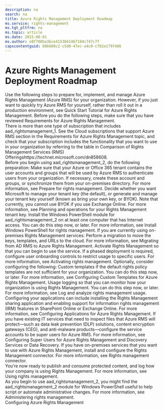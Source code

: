 ```yaml
---
description: na
search: na
title: Azure Rights Management Deployment Roadmap
ms.service: rights-management
ms.tgt_pltfrm: na
ms.topic: article
ms.date: 2015-08-01
ms.author: e8f708ba3bce4153b61467184c747c7f
capscontentguid: 086600c2-c5d8-47ec-a4c0-c782e1797486
---
```

# Azure Rights Management Deployment Roadmap
<?xml version="1.0" encoding="utf-8"?>
<developerConceptualDocument xmlns="http://ddue.schemas.microsoft.com/authoring/2003/5" xmlns:xlink="http://www.w3.org/1999/xlink" xmlns:xsi="http://www.w3.org/2001/XMLSchema-instance" xsi:schemaLocation="http://ddue.schemas.microsoft.com/authoring/2003/5 http://dduestorage.blob.core.windows.net/ddueschema/developer.xsd">
  <introduction>
    <para>Use the following steps to prepare for, implement, and manage Azure Rights Management (Azure RMS) for your organization.</para>
    <para>However, if you just want to quickly try Azure RMS for yourself, rather than roll it out in a production environment, see <link xlink:href="1db923bf-7d19-4fdd-a413-bfeb58af5e03">Quick Start Tutorial for Azure Rights Management</link>.</para>
    <alert class="important">
      <para>Before you do the following steps, make sure that you have reviewed <link xlink:href="dc78321d-d759-4653-8818-80da74b6cdeb">Requirements for Azure Rights Management</link>.</para>
    </alert>
  </introduction>
  <section>
    <title>Step 1: Confirm that you have a subscription that includes Azure Rights Management</title>
    <content>
      <para>There is more than one type of subscription that includes <token>aad_rightsmanagement_1</token>. See the <link xlink:href="dc78321d-d759-4653-8818-80da74b6cdeb#BKMK_SupportedSubscriptions">Cloud subscriptions that support Azure RMS</link> section in the <link xlink:href="dc78321d-d759-4653-8818-80da74b6cdeb">Requirements for Azure Rights Management</link> topic, and check that your subscription includes the functionality that you want to use in your organization by referring to the table in <externalLink><linkText>Comparison of Rights Management Services (RMS) Offerings</linkText><linkUri>https://technet.microsoft.com/dn858608</linkUri></externalLink>. </para>
    </content>
  </section>
  <section>
    <title>Step 2: Prepare your tenant account to use Rights Management</title>
    <content>
      <para>Before you begin using <token>aad_rightsmanagement_2</token>, do the following preparation: </para>
      <list class="ordered">
        <listItem>
          <para>Make sure that your Azure or Office 365 tenant contains the user accounts and groups that will be used by Azure RMS to authenticate users from your organization. If necessary, create these account and groups, or synchronize them from your on-premises directory. For more information, see <link xlink:href="afbca2d6-32a7-4bda-8aaf-9f93f5da5abc">Prepare for rights management</link>.</para>
        </listItem>
        <listItem>
          <para>Decide whether you want Microsoft to manage your tenant key (the default), or generate and manage your tenant key yourself (known as bring your own key, or BYOK). Note that currently, you cannot use BYOK if you use Exchange Online. For more information, see <link xlink:href="f0d33c5f-a6a6-44a1-bdec-5be1bc8e1e14">Planning and operations for your Rights Management tenant key</link>.</para>
        </listItem>
        <listItem>
          <para>Install the Windows PowerShell module for <token>aad_rightsmanagement_2</token> on at least one computer that has Internet access. You can do this step now, or later. For more information, see <link xlink:href="0d665ed6-b1de-4d63-854a-bc57c1c49844">Install Windows PowerShell for rights management</link>.</para>
        </listItem>
        <listItem>
          <para>If you are currently using on-premises Rights Management services: Perform a migration to move the keys, templates, and URLs to the cloud. For more information, see <link xlink:href="828cf1f7-d0e7-4edf-8525-91896dbe3172">Migrating from AD RMS to Azure Rights Management</link>.</para>
        </listItem>
        <listItem>
          <para>Activate Rights Management so that you can begin to use the service. If a phased deployment is required, configure user onboarding controls to restrict usage to specific users. For more information, see <link xlink:href="f8707e01-b239-4d1a-a1ea-0d1cf9a8d214">Activating rights management</link>. </para>
        </listItem>
      </list>
      <para>Optionally, consider configuring the following: </para>
      <list class="bullet">
        <listItem>
          <para>Custom templates if the default rights policy templates are not sufficient for your organization. You can do this step now, or later. For more information, see <link xlink:href="1775d8d0-9a59-42c8-914f-ce285b71ac1c">Configuring Custom Templates for Azure Rights Management</link>.</para>
        </listItem>
        <listItem>
          <para>Usage logging so that you can monitor how your organization is using Rights Management. You can do this step now, or later. For more information, see <link xlink:href="a735f3f7-6eb2-4901-9084-8c3cd3a9087e">Log and analyze rights management usage</link>.</para>
        </listItem>
      </list>
    </content>
  </section>
  <section>
    <title>Step 3: Configure your applications and services for Rights Management</title>
    <content>
      <para>Configuring your applications can include installing the Rights Management sharing application and enabling support for information rights management (IRM) features in SharePoint Online or Exchange Online. For more information, see <link xlink:href="ea09cbc5-b98b-444e-8b60-5bc3cb199c36">Configuring Applications for Azure Rights Management</link>.</para>
      <para>If you have existing IT services that need to inspect files that Azure RMS will protect—such as data leak prevention (DLP) solutions, content encryption gateways (CEG), and anti-malware products—configure the service accounts to be super users for Azure RMS. For more information, see <link xlink:href="acb4c00b-d3a9-4d74-94fe-91eeb481f7e3">Configuring Super Users for Azure Rights Management and Discovery Services or Data Recovery</link>.</para>
      <para>If you have on-premises services that you want to use with Azure Rights Management, install and configure the Rights Management connector. For more information, see <link xlink:href="90e7e33f-9ecc-497b-89c5-09205ffc5066">Rights management connector</link>.</para>
    </content>
  </section>
  <section>
    <title>Step 4: Publish and consume rights-protected content </title>
    <content>
      <para>You’re now ready to publish and consume protected content, and log how your company is using Rights Management. For more information, see <link xlink:href="18564e4a-9364-4ed2-8f17-89d24fc0d878">Using rights management</link>.</para>
    </content>
  </section>
  <section>
    <title>Step 5: Administer Rights Management for your tenant account as needed</title>
    <content>
      <para>As you begin to use <token>aad_rightsmanagement_2</token>, you might find the <token>aad_rightsmanagement_2</token> module for Windows PowerShell useful to help script or automate administrative changes. For more information, see <link xlink:href="a890e04a-4b70-41b5-8d5f-3c210a669faa">Administering rights management</link>.</para>
    </content>
  </section>
  <relatedTopics>
    <link xlink:href="206a0bfe-0912-4e0e-aa15-484b000b264c">Configuring Azure Rights Management</link>
  </relatedTopics>
</developerConceptualDocument>
